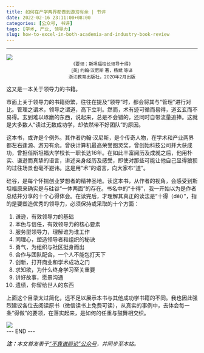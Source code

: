 ```yaml
---
title: 如何在产学两界都做到游刃有余 | 书评
date: 2022-02-16 23:11:00+08:00
categories: [公众号, 书评]
tags: [学术, 产业, 领导力]
slug: how-to-excel-in-both-academia-and-industry-book-review
---
```


---

<img src="/images/2022/0216/book-cover.jpg" style="max-width:250px"/>
<center><small>《要领：斯坦福校长领导十得》<br>
[美] 约翰·汉尼斯 著，杨斌 等译<br>
浙江教育出版社，2020年2月出版</small></center>

这又是一本关于领导力的书籍。

市面上关于领导力的书籍纷繁，往往在提及“领导”时，都会将其与“管理”进行对比。管理之谓术，领导之谓道，高下立判。然而，术有迹可循而易得，道玄玄而不易得。玄到难以琢磨的东西，说起来，总是不会错的，还同时自带流量追捧。这就是大多数人“读过无数成功学，却依然带不好团队”的原因。

这本书，或许是个例外。其作者约翰·汉尼斯，是个传奇人物，在学术和产业两界都左右逢源、游刃有余。曾获计算机最高荣誉图灵奖，曾创始科技公司并大获成功，曾担任斯坦福大学校长一职长达16年。在如此丰富阅历及成就之后，他用朴实、谦逊而真挚的语言，讲述亲身经历及感受，即使对那些可能让他自己显得狼狈的过往场景也毫不避讳。这是用“术”的语言，向大家布“道”。

硅谷，是每个怀揣创业梦想者的精神圣地。读这本书，从作者的视角，会感受到斯坦福原来确实是与硅谷“一体两面”的存在。书名中的“十得”，我一开始以为是作者总结并分享的十个心得体会。在读完后，才理解其真正的读法是“十得（děi）”，指的是要塑造优秀的领导力，必须保持或采取的十个方面：

1. 谦逊，有效领导力的基础
2. 本色与信任，有效领导力的核心要素
3. 服务型领导力，理解谁为谁工作
4. 同理心，塑造领导者和组织的秘诀
5. 勇气，为组织与社区挺身而出
6. 合作与团队配合，一个人不能包打天下
7. 创新，打开商业和学术成功之门
8. 求知欲，为什么终身学习至关重要
9. 讲好故事，愿景沟通
10. 遗绩，你留给世人的东西

上面这个目录太过简化，远不足以展示本书与其他成功学书籍的不同。我也因此强烈建议各位去阅读原书（微信读书上免费可读），从真实的事例中，去体会每一条“得做”的要领，在落实起来，是如何的任重与鼓舞相交织。

<img src="/images/2022/0216/mind.png" style="max-width:800px"/>

<div class="p-5 text-center">--- END ---</div>

<i><b>注：</b>本文首发表于[“不靠谱颜论”公众号](https://mp.weixin.qq.com/s/JsEYcBWvNS_V8AwdadFyLg)，并同步至本站。</i>

